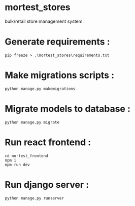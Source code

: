 # mortest_stores
bulk/retail store management system.


# Generate requirements :
    pip freeze > .\mortest_stores\requirements.txt

# Make migrations scripts :
    python manage.py makemigrations

# Migrate models to database :
    python manage.py migrate

# Run react frontend :
    cd mortest_frontend
    npm i
    npm run dev
    
# Run django server :
    python manage.py runserver
    
